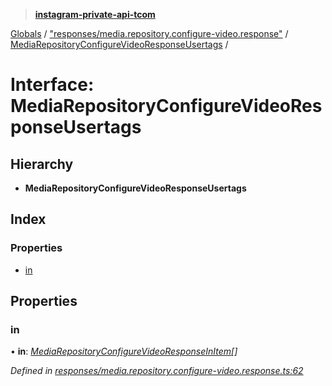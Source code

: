 > **[instagram-private-api-tcom](../README.md)**

[Globals](../README.md) / ["responses/media.repository.configure-video.response"](../modules/_responses_media_repository_configure_video_response_.md) / [MediaRepositoryConfigureVideoResponseUsertags](_responses_media_repository_configure_video_response_.mediarepositoryconfigurevideoresponseusertags.md) /

# Interface: MediaRepositoryConfigureVideoResponseUsertags

## Hierarchy

* **MediaRepositoryConfigureVideoResponseUsertags**

## Index

### Properties

* [in](_responses_media_repository_configure_video_response_.mediarepositoryconfigurevideoresponseusertags.md#in)

## Properties

###  in

• **in**: *[MediaRepositoryConfigureVideoResponseInItem](_responses_media_repository_configure_video_response_.mediarepositoryconfigurevideoresponseinitem.md)[]*

*Defined in [responses/media.repository.configure-video.response.ts:62](https://github.com/cuonglnhust/instagram-private-api-tcom/blob/3e16058/src/responses/media.repository.configure-video.response.ts#L62)*